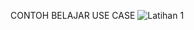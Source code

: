 CONTOH BELAJAR USE CASE
![Latihan 1](https://github.com/user-attachments/assets/dbd5b119-1dac-4557-9fba-e3fb96e7f105)
